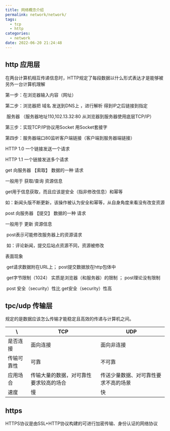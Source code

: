 ```yaml
---
title: 网络概念介绍
permalink: network/network/
tags:
  - tcp
  - http
categories:
  - network
date: 2022-06-20 21:24:48
---
```




## http 应用层

在两台计算机相互传递信息时，HTTP规定了每段数据以什么形式表达才是能够被另外一台计算机理解



第一步：在浏览器输入内容（网址）

第二步：浏览器把 域名 发送到DNS上 ，进行解析 得到IP之后链接到指定

​    服务器 （服务器地址110,102.13.32:80 从浏览器到服务器使用底层TCP/IP）

第三步：实现TCP/IP协议用Socket 用Socket套接字

第四步：服务器端口80监听客户端链接（客户端到服务器端链接）



HTTP 1.0 一个链接发送一个请求

HTTP 1.1 一个链接发送多个请求



get  向服务器 【索取】 数据的一种 请求

  一般用于 获取/查询  资源信息

  get用于信息获取，而且应该是安全（指非修改信息）和幂等

  如：新闻头版不断更新，该操作被认为安全和幂等，从自身角度来看没有改变资源



post  向服务器 【提交】 数据的一种 请求

  一般用于 更新 资源信息

​	post表示可能修改服务器上的资源请求

​	如：评论新闻，提交后站点资源不同，资源被修改



表面现象

​	get请求数据附在URL上； post提交数据放在http包体中

​	get字节限制（1024） 实质是浏览器（和服务器）的限制 ； post理论没有限制

​	post 安全（security）性比 get安全（security）性高





## tpc/udp 传输层

规定的是数据应该怎么传输才能稳定且高效的传递与计算机之间。



| \          | TCP                                    | UDP                                  |
| ---------- | -------------------------------------- | ------------------------------------ |
| 是否连接   | 面向连接                               | 面向非连接                           |
| 传输可靠性 | 可靠                                   | 不可靠                               |
| 应用场合   | 传输大量的数据，对可靠性要求较高的场合 | 传送少量数据、对可靠性要求不高的场景 |
| 速度       | 慢                                     | 快                                   |



## https

HTTPS协议是由SSL+HTTP协议构建的可进行加密传输、身份认证的网络协议
